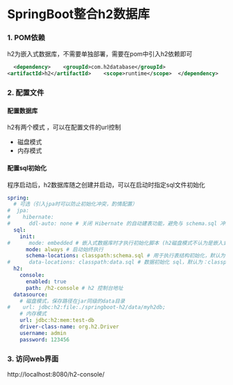 # SpringBoot整合h2数据库

### 1. POM依赖
h2为嵌入式数据库，不需要单独部署，需要在pom中引入h2依赖即可
```xml    
  <dependency>    <groupId>com.h2database</groupId>      
<artifactId>h2</artifactId>    <scope>runtime</scope>  </dependency>  
```

### 2. 配置文件

#### 配置数据库
h2有两个模式 ，可以在配置文件的url控制
- 磁盘模式
- 内存模式

#### 配置sql初始化
程序启动后，h2数据库随之创建并启动，可以在启动时指定sql文件初始化

```yml  
spring:  
  # 可选（引入jpa时可以防止初始化冲突，酌情配置）  
#  jpa:  
#    hibernate:  
#      ddl-auto: none # 关闭 Hibernate 的自动建表功能，避免与 schema.sql 冲突  
  sql:  
    init:  
#      mode: embedded # 嵌入式数据库时才执行初始化脚本 (h2磁盘模式不认为是嵌入式数据库，不会初始化)  
      mode: always # 启动始终执行  
      schema-locations: classpath:schema.sql # 用于执行表结构初始化，默认为：classpath:schema.sql，也可以自定义路径  
#      data-locations: classpath:data.sql # 数据初始化 sql，默认为：classpath:data.sql，也可以自定义路径  
  h2:  
    console:  
      enabled: true  
      path: /h2-console # h2 控制台地址  
  datasource:  
    # 磁盘模式，保存路径在jar同级的data目录  
#    url: jdbc:h2:file:./springboot-h2/data/myh2db;  
    # 内存模式  
    url: jdbc:h2:mem:test-db  
    driver-class-name: org.h2.Driver  
    username: admin  
    password: 123456
```

### 3. 访问web界面
http://localhost:8080/h2-console/